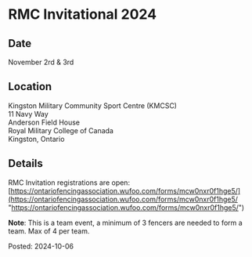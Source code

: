 # RMC Invitational 2024

## Date

November 2rd & 3rd

## Location

Kingston Military Community Sport Centre (KMCSC)  
11 Navy Way  
Anderson Field House  
Royal Military College of Canada  
Kingston, Ontario

## Details

RMC Invitation registrations are open: [https://ontariofencingassociation.wufoo.com/forms/mcw0nxr0f1hge5/](https://ontariofencingassociation.wufoo.com/forms/mcw0nxr0f1hge5/ "https://ontariofencingassociation.wufoo.com/forms/mcw0nxr0f1hge5/") 

**Note**: This is a team event, a minimum of 3 fencers are needed to form a team. Max of 4 per team.

Posted: 2024-10-06
